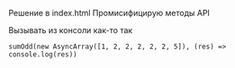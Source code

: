 Решение в index.html
Промисифицирую методы API

Вызывать из консоли как-то так
```
sumOdd(new AsyncArray([1, 2, 2, 2, 2, 2, 5]), (res) => console.log(res))
```